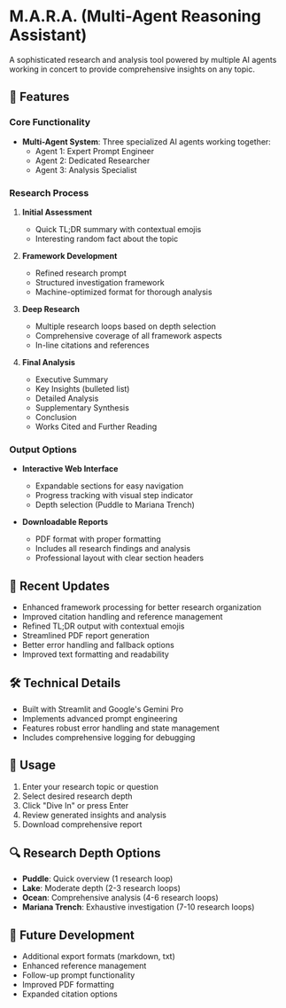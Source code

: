# M.A.R.A. (Multi-Agent Reasoning Assistant)

A sophisticated research and analysis tool powered by multiple AI agents working in concert to provide comprehensive insights on any topic.

## 🌟 Features

### Core Functionality
- **Multi-Agent System**: Three specialized AI agents working together:
  - Agent 1: Expert Prompt Engineer
  - Agent 2: Dedicated Researcher
  - Agent 3: Analysis Specialist

### Research Process
1. **Initial Assessment**
   - Quick TL;DR summary with contextual emojis
   - Interesting random fact about the topic

2. **Framework Development**
   - Refined research prompt
   - Structured investigation framework
   - Machine-optimized format for thorough analysis

3. **Deep Research**
   - Multiple research loops based on depth selection
   - Comprehensive coverage of all framework aspects
   - In-line citations and references

4. **Final Analysis**
   - Executive Summary
   - Key Insights (bulleted list)
   - Detailed Analysis
   - Supplementary Synthesis
   - Conclusion
   - Works Cited and Further Reading

### Output Options
- **Interactive Web Interface**
  - Expandable sections for easy navigation
  - Progress tracking with visual step indicator
  - Depth selection (Puddle to Mariana Trench)

- **Downloadable Reports**
  - PDF format with proper formatting
  - Includes all research findings and analysis
  - Professional layout with clear section headers

## 🔄 Recent Updates
- Enhanced framework processing for better research organization
- Improved citation handling and reference management
- Refined TL;DR output with contextual emojis
- Streamlined PDF report generation
- Better error handling and fallback options
- Improved text formatting and readability

## 🛠️ Technical Details
- Built with Streamlit and Google's Gemini Pro
- Implements advanced prompt engineering
- Features robust error handling and state management
- Includes comprehensive logging for debugging

## 📝 Usage
1. Enter your research topic or question
2. Select desired research depth
3. Click "Dive In" or press Enter
4. Review generated insights and analysis
5. Download comprehensive report

## 🔍 Research Depth Options
- **Puddle**: Quick overview (1 research loop)
- **Lake**: Moderate depth (2-3 research loops)
- **Ocean**: Comprehensive analysis (4-6 research loops)
- **Mariana Trench**: Exhaustive investigation (7-10 research loops)

## 🎯 Future Development
- Additional export formats (markdown, txt)
- Enhanced reference management
- Follow-up prompt functionality
- Improved PDF formatting
- Expanded citation options 